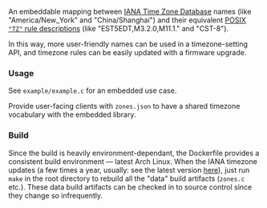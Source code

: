 An embeddable mapping between [IANA Time Zone Database](https://www.iana.org/time-zones) names
(like "America/New_York" and "China/Shanghai") and their equivalent [POSIX `"TZ"` rule descriptions](https://www.freebsd.org/cgi/man.cgi?query=tzset)
(like "EST5EDT,M3.2.0,M11.1." and "CST-8").

In this way, more user-friendly names can be used in a timezone-setting API, and
timezone rules can be easily updated with a firmware upgrade.

### Usage

See `example/example.c` for an embedded use case.

Provide user-facing clients with `zones.json` to have a shared timezone vocabulary with the embedded library.

### Build

Since the build is heavily environment-dependant, the Dockerfile provides a consistent build environment — latest Arch Linux. When the IANA timezone updates (a few times a year, usually: see the latest version [here](https://www.iana.org/time-zones)), just run `make` in the root directory to rebuild all the "data" build artifacts (`zones.c` etc.). These data build artifacts can be checked in to source control since they change so infrequently.
